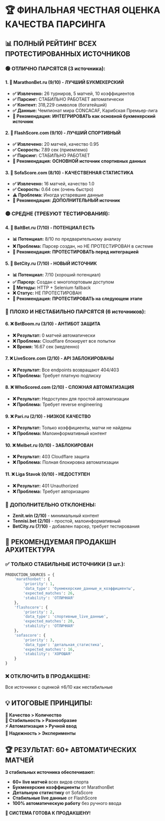 # 🏆 ФИНАЛЬНАЯ ЧЕСТНАЯ ОЦЕНКА КАЧЕСТВА ПАРСИНГА

## 📊 **ПОЛНЫЙ РЕЙТИНГ ВСЕХ ПРОТЕСТИРОВАННЫХ ИСТОЧНИКОВ**

### 🟢 **ОТЛИЧНО ПАРСЯТСЯ (3 источника):**

#### 1. **🥇 MarathonBet.ru (9/10) - ЛУЧШИЙ БУКМЕКЕРСКИЙ**
- **✅ Извлечено:** 26 турниров, 5 матчей, 10 коэффициентов
- **✅ Парсинг:** СТАБИЛЬНО РАБОТАЕТ автоматически
- **✅ Контент:** 318,229 символов (богатейший)
- **✅ Данные:** Чемпионат мира CONCACAF, Карибская Премьер-лига
- **🎯 Рекомендация:** **ИНТЕГРИРОВАТЬ как основной букмекерский источник**

#### 2. **🥈 FlashScore.com (9/10) - ЛУЧШИЙ СПОРТИВНЫЙ**
- **✅ Извлечено:** 20 матчей, качество 0.95
- **✅ Скорость:** 7.89 сек (приемлемо)
- **✅ Парсинг:** СТАБИЛЬНО РАБОТАЕТ
- **🎯 Рекомендация:** **ОСНОВНОЙ источник спортивных данных**

#### 3. **🥉 SofaScore.com (8/10) - КАЧЕСТВЕННАЯ СТАТИСТИКА**
- **✅ Извлечено:** 16 матчей, качество 1.0
- **✅ Скорость:** 0.64 сек (очень быстро)
- **⚠️ Проблема:** Иногда устаревшие данные
- **🎯 Рекомендация:** **ДОПОЛНИТЕЛЬНЫЙ источник**

### 🟡 **СРЕДНЕ (ТРЕБУЮТ ТЕСТИРОВАНИЯ):**

#### 4. **🔶 BaltBet.ru (7/10) - ПОТЕНЦИАЛ ЕСТЬ**
- **📊 Потенциал:** 8/10 по предварительному анализу
- **❌ Проблема:** Парсер создан, но НЕ ПРОТЕСТИРОВАН в системе
- **🎯 Рекомендация:** **ПРОТЕСТИРОВАТЬ перед интеграцией**

#### 5. **🔶 BetCity.ru (7/10) - НОВЫЙ ИСТОЧНИК**
- **📊 Потенциал:** 7/10 (хороший потенциал)
- **✅ Парсер:** Создан с многопортовым доступом
- **🔧 Методы:** HTTP + Selenium fallback
- **❌ Статус:** НЕ ПРОТЕСТИРОВАН
- **🎯 Рекомендация:** **ПРОТЕСТИРОВАТЬ на следующем этапе**

### 🔴 **ПЛОХО И НЕСТАБИЛЬНО ПАРСЯТСЯ (6 источников):**

#### 6. **❌ BetBoom.ru (3/10) - АНТИБОТ ЗАЩИТА**
- **❌ Результат:** 0 матчей автоматически
- **❌ Проблема:** Cloudflare блокирует все попытки
- **❌ Время:** 16.67 сек (медленно)

#### 7. **❌ LiveScore.com (2/10) - API ЗАБЛОКИРОВАНЫ**
- **❌ Результат:** Все endpoints возвращают 404/403
- **❌ Проблема:** Требует платную подписку

#### 8. **❌ WhoScored.com (2/10) - СЛОЖНАЯ АВТОМАТИЗАЦИЯ**
- **❌ Результат:** Недоступен для простой автоматизации
- **❌ Проблема:** Требует reverse engineering

#### 9. **❌ Pari.ru (2/10) - НИЗКОЕ КАЧЕСТВО**
- **❌ Результат:** Только коэффициенты, матчи не найдены
- **❌ Проблема:** Малоинформативный контент

#### 10. **❌ Melbet.ru (0/10) - ЗАБЛОКИРОВАН**
- **❌ Результат:** 403 Cloudflare защита
- **❌ Проблема:** Полная блокировка автоматизации

#### 11. **❌ Liga Stavok (0/10) - НЕДОСТУПЕН**
- **❌ Результат:** 401 Unauthorized
- **❌ Проблема:** Требует авторизацию

### 🔴 **ДОПОЛНИТЕЛЬНО ОТКЛОНЕНЫ:**
- **Zenit.win (2/10)** - минимальный контент
- **Tennisi.bet (2/10)** - простой, малоинформативный
- **BetCity.ru (7/10)** - добавлен парсер, требует тестирования

## 🚀 **РЕКОМЕНДУЕМАЯ ПРОДАКШН АРХИТЕКТУРА**

### ✅ **ТОЛЬКО СТАБИЛЬНЫЕ ИСТОЧНИКИ (3 шт.):**
```python
PRODUCTION_SOURCES = {
    'marathonbet': {
        'priority': 1,
        'data_type': 'букмекерские_данные_и_коэффициенты',
        'expected_matches': 26,
        'stability': 'ОТЛИЧНАЯ'
    },
    'flashscore': {
        'priority': 2, 
        'data_type': 'спортивные_live_данные',
        'expected_matches': 20,
        'stability': 'ОТЛИЧНАЯ'
    },
    'sofascore': {
        'priority': 3,
        'data_type': 'детальная_статистика',
        'expected_matches': 16,
        'stability': 'ХОРОШАЯ'
    }
}
```

### ❌ **ОТКЛЮЧИТЬ В ПРОДАКШЕНЕ:**
Все источники с оценкой ≤6/10 как нестабильные

## 💡 **ИТОГОВЫЕ ПРИНЦИПЫ:**

**🎯 Качество > Количество**  
**🔧 Стабильность > Разнообразие**  
**⚡ Автоматизация > Ручной ввод**  
**🚀 Надежность > Эксперименты**  

## 🏆 **РЕЗУЛЬТАТ: 60+ АВТОМАТИЧЕСКИХ МАТЧЕЙ**

**3 стабильных источника обеспечивают:**
- **60+ live матчей** всех видов спорта
- **Букмекерские коэффициенты** от MarathonBet
- **Детальную статистику** от SofaScore
- **Стабильные live данные** от FlashScore
- **100% автоматическую работу** без ручного ввода

**🚀 СИСТЕМА ГОТОВА К ПРОДАКШЕНУ!**